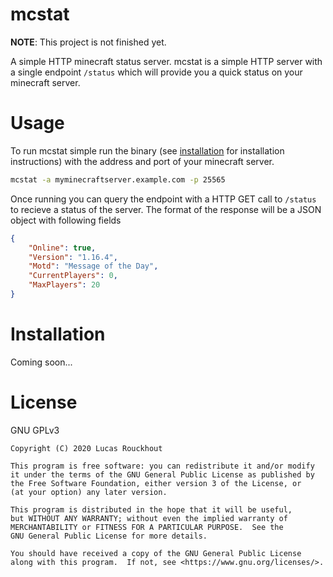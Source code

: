 # mcstat

__NOTE__: This project is not finished yet.

A simple HTTP minecraft status server. mcstat is a simple HTTP server with a single endpoint `/status` which will provide you a quick status on your minecraft server.

# Usage

To run mcstat simple run the binary (see [installation](Installation) for installation instructions) with the address and port of your minecraft server.

```bash
mcstat -a myminecraftserver.example.com -p 25565
```

Once running you can query the endpoint with a HTTP GET call to `/status` to recieve a status of the server. The format of the response will be a JSON object with following fields

```json
{
    "Online": true, 
    "Version": "1.16.4",
    "Motd": "Message of the Day",
    "CurrentPlayers": 0,
    "MaxPlayers": 20
}
```


# Installation

Coming soon...

# License

GNU GPLv3

```
Copyright (C) 2020 Lucas Rouckhout

This program is free software: you can redistribute it and/or modify
it under the terms of the GNU General Public License as published by
the Free Software Foundation, either version 3 of the License, or
(at your option) any later version.

This program is distributed in the hope that it will be useful,
but WITHOUT ANY WARRANTY; without even the implied warranty of
MERCHANTABILITY or FITNESS FOR A PARTICULAR PURPOSE.  See the
GNU General Public License for more details.

You should have received a copy of the GNU General Public License
along with this program.  If not, see <https://www.gnu.org/licenses/>.
```
